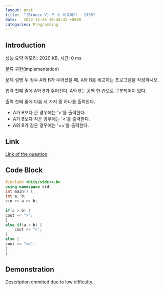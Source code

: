 ```yaml
---
layout: post
title:  "[Bronze V] 두 수 비교하기 - 1330"
date:   2022-12-28 10:40:42 +0900
categories: Programming
---
```


## Introduction

성능 요약
메모리: 2020 KB, 시간: 0 ms

분류
구현(implementation)

문제 설명
두 정수 A와 B가 주어졌을 때, A와 B를 비교하는 프로그램을 작성하시오.

입력
첫째 줄에 A와 B가 주어진다. A와 B는 공백 한 칸으로 구분되어져 있다.

출력
첫째 줄에 다음 세 가지 중 하나를 출력한다.

- A가 B보다 큰 경우에는 '>'를 출력한다.
- A가 B보다 작은 경우에는 '<'를 출력한다.
- A와 B가 같은 경우에는 '=='를 출력한다.

## Link

[Link of the question](https://www.acmicpc.net/problem/1330)

## Code Block

```c++
#include <bits/stdc++.h>
using namespace std;
int main() {
int a, b;
cin >> a >> b;
 
if(a > b) {
cout << ">";
}
else if(a < b) {
    cout << "<";
}
else {
cout << "==";
}
}
```

## Demonstration

Description ommited due to low difficulty.
